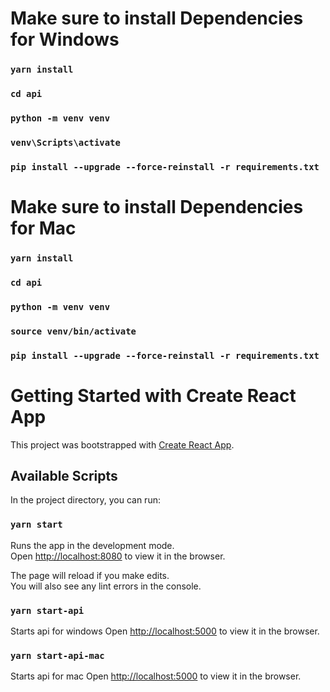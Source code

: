 # Make sure to install Dependencies for Windows
### `yarn install`
### `cd api`
### `python -m venv venv`
### `venv\Scripts\activate`
### `pip install --upgrade --force-reinstall -r requirements.txt`

# Make sure to install Dependencies for Mac
### `yarn install`
### `cd api`
### `python -m venv venv`
### `source venv/bin/activate`
### `pip install --upgrade --force-reinstall -r requirements.txt`

# Getting Started with Create React App

This project was bootstrapped with [Create React App](https://github.com/facebook/create-react-app).

## Available Scripts

In the project directory, you can run:

### `yarn start`

Runs the app in the development mode.\
Open [http://localhost:8080](http://localhost:8080) to view it in the browser.

The page will reload if you make edits.\
You will also see any lint errors in the console.

### `yarn start-api`

Starts api for windows
Open [http://localhost:5000](http://localhost:5000) to view it in the browser.

### `yarn start-api-mac`

Starts api for mac
Open [http://localhost:5000](http://localhost:5000) to view it in the browser.


